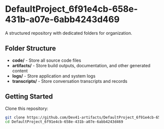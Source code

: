 # DefaultProject_6f91e4cb-658e-431b-a07e-6abb4243d469
A structured repository with dedicated folders for organization.

## Folder Structure

- **code/** - Store all source code files
- **artifacts/** - Store build outputs, documentation, and other generated content
- **logs/** - Store application and system logs
- **transcripts/** - Store conversation transcripts and records

## Getting Started

Clone this repository:
```bash
git clone https://github.com/Dev41-artifacts/DefaultProject_6f91e4cb-658e-431b-a07e-6abb4243d469
cd DefaultProject_6f91e4cb-658e-431b-a07e-6abb4243d469
```
